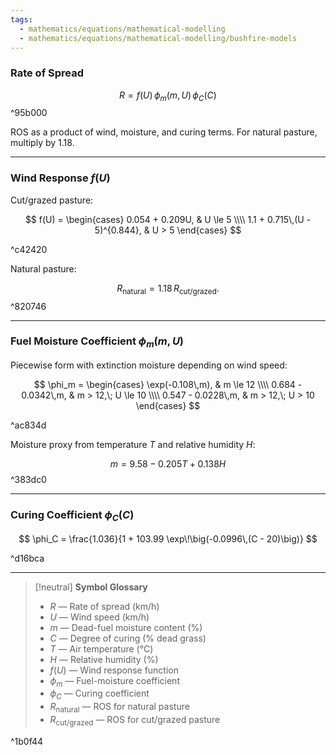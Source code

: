 ```yaml
---
tags:
  - mathematics/equations/mathematical-modelling
  - mathematics/equations/mathematical-modelling/bushfire-models
---
```


### Rate of Spread
$$R = f(U)\,\phi_m(m,U)\,\phi_C(C)$$  ^95b000

ROS as a product of wind, moisture, and curing terms. For natural pasture, multiply by $1.18$.

---

### Wind Response $f(U)$
Cut/grazed pasture:  

$$
f(U) =
\begin{cases}
0.054 + 0.209U, & U \le 5 \\\\
1.1 + 0.715\,(U - 5)^{0.844}, & U > 5
\end{cases}
$$

^c42420


Natural pasture:  

$$R_{\text{natural}} = 1.18\,R_{\text{cut/grazed}}.$$ ^820746


---

### Fuel Moisture Coefficient $\phi_m(m,U)$
Piecewise form with extinction moisture depending on wind speed:


$$
\phi_m =
\begin{cases}
\exp(-0.108\,m), & m \le 12 \\\\
0.684 - 0.0342\,m, & m > 12,\; U \le 10 \\\\
0.547 - 0.0228\,m, & m > 12,\; U > 10
\end{cases}
$$

^ac834d


Moisture proxy from temperature $T$ and relative humidity $H$:  

$$m = 9.58 - 0.205T + 0.138H$$ ^383dc0


---

### Curing Coefficient $\phi_C(C)$

$$
\phi_C = \frac{1.036}{1 + 103.99 \exp\!\big(-0.0996\,(C - 20)\big)}
$$

^d16bca


---

> [!neutral] **Symbol Glossary**  
> - $R$ — Rate of spread (km/h)  
> - $U$ — Wind speed (km/h)  
> - $m$ — Dead-fuel moisture content (%)  
> - $C$ — Degree of curing (% dead grass)  
> - $T$ — Air temperature (°C)  
> - $H$ — Relative humidity (%)  
> - $f(U)$ — Wind response function  
> - $\phi_m$ — Fuel-moisture coefficient  
> - $\phi_C$ — Curing coefficient  
> - $R_{\text{natural}}$ — ROS for natural pasture  
> - $R_{\text{cut/grazed}}$ — ROS for cut/grazed pasture

^1b0f44

